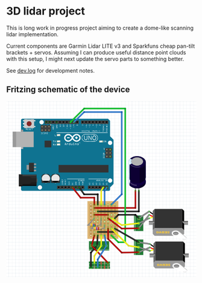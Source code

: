 3D lidar project
================

This is long work in progress project aiming to create a dome-like scanning lidar
implementation.

Current components are Garmin Lidar LITE v3 and Sparkfuns cheap pan-tilt brackets + servos.
Assuming I can produce useful distance point clouds with this setup, I might
next update the servo parts to something better. 

See [dev.log](./dev.log) for development notes.

Fritzing schematic of the device
--------------------------------
![Servo + Lidars](docs/lidar-with-servos-fritzing.png)


